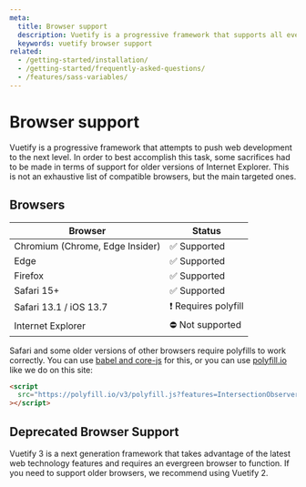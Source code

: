 ```yaml
---
meta:
  title: Browser support
  description: Vuetify is a progressive framework that supports all evergreen browsers and IE11 / Safari with polyfill.
  keywords: vuetify browser support
related:
  - /getting-started/installation/
  - /getting-started/frequently-asked-questions/
  - /features/sass-variables/
---
```


# Browser support

Vuetify is a progressive framework that attempts to push web development to the next level. In order to best accomplish this task, some sacrifices had to be made in terms of support for older versions of Internet Explorer. This is not an exhaustive list of compatible browsers, but the main targeted ones.

<entry />

## Browsers

| Browser                         | Status              |
|---------------------------------|---------------------|
| Chromium (Chrome, Edge Insider) | ✅ Supported         |
| Edge                            | ✅ Supported         |
| Firefox                         | ✅ Supported         |
| Safari 15+                      | ✅ Supported         |
| Safari 13.1 / iOS 13.7          | ❗ Requires polyfill |
| Internet Explorer               | ⛔ Not supported     |

Safari and some older versions of other browsers require polyfills to work correctly. You can use [babel and core-js](https://babeljs.io/docs/en/babel-preset-env#usebuiltins) for this, or you can use [polyfill.io](https://polyfill.io/v3/) like we do on this site:

```html
<script
  src="https://polyfill.io/v3/polyfill.js?features=IntersectionObserver,ResizeObserver,Object.fromEntries,Array.prototype.at"
></script>
```

## Deprecated Browser Support

Vuetify 3 is a next generation framework that takes advantage of the latest web technology features and requires an evergreen browser to function. If you need to support older browsers, we recommend using Vuetify 2.

<backmatter />
